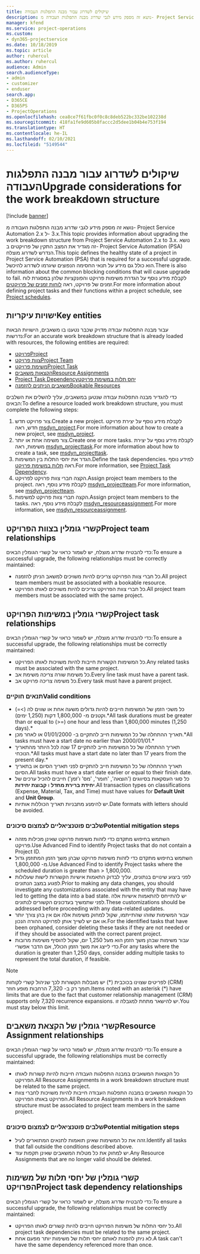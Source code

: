 ```yaml
---
title: שיקולים לשדרוג עבור מבנה התפלגות העבודה
description: נושא זה מספק מידע לגבי שדרוג מבנה התפלגות העבודה מ- Project Service Automation 2.x ל- ‎3.x.
manager: kfend
ms.service: project-operations
ms.custom:
- dyn365-projectservice
ms.date: 10/18/2019
ms.topic: article
author: ruhercul
ms.author: ruhercul
audience: Admin
search.audienceType:
- admin
- customizer
- enduser
search.app:
- D365CE
- D365PS
- ProjectOperations
ms.openlocfilehash: cea8ce7f61fbc0f0c8c8deb522bc332be102238d
ms.sourcegitcommit: 418fa1fe9d605b8faccc2d5dee1b04b4e753f194
ms.translationtype: HT
ms.contentlocale: he-IL
ms.lasthandoff: 02/10/2021
ms.locfileid: "5149544"
---
```

# <a name="upgrade-considerations-for-the-work-breakdown-structure"></a><span data-ttu-id="36262-103">שיקולים לשדרוג עבור מבנה התפלגות העבודה</span><span class="sxs-lookup"><span data-stu-id="36262-103">Upgrade considerations for the work breakdown structure</span></span>

[!include [banner](../includes/psa-now-project-operations.md)]

<span data-ttu-id="36262-104">נושא זה מספק מידע לגבי שדרוג מבנה התפלגות העבודה מ- Project Service Automation 2.x ל- ‎3.x.</span><span class="sxs-lookup"><span data-stu-id="36262-104">This topic provides information about upgrading the work breakdown structure from Project Service Automation 2.x to 3.x.</span></span> <span data-ttu-id="36262-105">נושא זה מגדיר את המצב התקין של פרויקטים ב- Project Service Automation ‏(PSA) הנדרש לשדרוג מוצלח.</span><span class="sxs-lookup"><span data-stu-id="36262-105">This topic defines the healthy state of a project in Project Service Automation (PSA) that is required for a successful upgrade.</span></span> <span data-ttu-id="36262-106">הוא כולל גם מידע על תנאי החסימה הנפוצים שיגרמו לשדרוג להיכשל.</span><span class="sxs-lookup"><span data-stu-id="36262-106">There is also information about the common blocking conditions that will cause upgrade to fail.</span></span> <span data-ttu-id="36262-107">לקבלת מידע נוסף על הגדרת משימות פרויקט והפונקציות שלהן במסגרת לוח זמנים של פרויקט, ראה [לוחות זמנים של פרויקטים](project-creating.md).</span><span class="sxs-lookup"><span data-stu-id="36262-107">For more information about defining project tasks and their functions within a project schedule, see [Project schedules](project-creating.md).</span></span>

## <a name="key-entities"></a><span data-ttu-id="36262-108">ישויות עיקריות</span><span class="sxs-lookup"><span data-stu-id="36262-108">Key entities</span></span>
<span data-ttu-id="36262-109">עבור מבנה התפלגות עבודה מדויק שכבר נטענו בו משאבים, הישויות הבאות נדרשות:</span><span class="sxs-lookup"><span data-stu-id="36262-109">For an accurate work breakdown structure that is already loaded with resources, the following entities are required:</span></span>

- [<span data-ttu-id="36262-110">פרויקט</span><span class="sxs-lookup"><span data-stu-id="36262-110">Project</span></span>](https://docs.microsoft.com/dynamics365/customerengagement/on-premises/developer/entities/msdyn_project)
- [<span data-ttu-id="36262-111">צוות פרויקט</span><span class="sxs-lookup"><span data-stu-id="36262-111">Project Team</span></span>](https://docs.microsoft.com/dynamics365/customerengagement/on-premises/developer/entities/msdyn_projectteam)
- [<span data-ttu-id="36262-112">משימת פרויקט</span><span class="sxs-lookup"><span data-stu-id="36262-112">Project Task</span></span>](https://docs.microsoft.com/dynamics365/customerengagement/on-premises/developer/entities/msdyn_projecttask)
- [<span data-ttu-id="36262-113">הקצאות משאבים</span><span class="sxs-lookup"><span data-stu-id="36262-113">Resource Assignments</span></span>](https://docs.microsoft.com/dynamics365/customerengagement/on-premises/developer/entities/msdyn_resourceassignment)
- [<span data-ttu-id="36262-114">‏‫יחס תלות במשימת פרויקט</span><span class="sxs-lookup"><span data-stu-id="36262-114">Project Task Dependency</span></span>](https://docs.microsoft.com/dynamics365/customerengagement/on-premises/developer/entities/msdyn_projecttaskdependency)
- [<span data-ttu-id="36262-115">משאבים הניתנים להזמנה</span><span class="sxs-lookup"><span data-stu-id="36262-115">Bookable Resources</span></span>](https://docs.microsoft.com/dynamics365/customerengagement/on-premises/developer/entities/bookableresource)

<span data-ttu-id="36262-116">כדי להגדיר מבנה התפלגות עבודה שנטען במשאבים, עליך להשלים את השלבים הבאים:</span><span class="sxs-lookup"><span data-stu-id="36262-116">To define a resource loaded work breakdown structure, you must complete the following steps:</span></span>

1. <span data-ttu-id="36262-117">צור פרויקט חדש.</span><span class="sxs-lookup"><span data-stu-id="36262-117">Create a new project.</span></span> <span data-ttu-id="36262-118">לקבלת מידע נוסף על יצירת פרויקט חדש, ראה [msdyn_project](https://docs.microsoft.com/dynamics365/customerengagement/on-premises/developer/entities/msdyn_project).</span><span class="sxs-lookup"><span data-stu-id="36262-118">For more information about how to create a new project, see [msdyn_project](https://docs.microsoft.com/dynamics365/customerengagement/on-premises/developer/entities/msdyn_project).</span></span>
2. <span data-ttu-id="36262-119">צור משימה אחת או יותר.</span><span class="sxs-lookup"><span data-stu-id="36262-119">Create one or more tasks.</span></span> <span data-ttu-id="36262-120">לקבלת מידע נוסף על יצירת משימות, ראה [msdyn_projecttask](https://docs.microsoft.com/dynamics365/customerengagement/on-premises/developer/entities/msdyn_projecttask).</span><span class="sxs-lookup"><span data-stu-id="36262-120">For more information about how to create a task, see [msdyn_projecttask](https://docs.microsoft.com/dynamics365/customerengagement/on-premises/developer/entities/msdyn_projecttask).</span></span>
3. <span data-ttu-id="36262-121">הגדר את יחסי התלות בין המשימות.</span><span class="sxs-lookup"><span data-stu-id="36262-121">Define the task dependencies.</span></span> <span data-ttu-id="36262-122">למידע נוסף ראה [תלות במשימת פרויקט](https://docs.microsoft.com/dynamics365/customerengagement/on-premises/developer/entities/msdyn_projecttaskdependency).</span><span class="sxs-lookup"><span data-stu-id="36262-122">For more information, see [Project Task Dependency](https://docs.microsoft.com/dynamics365/customerengagement/on-premises/developer/entities/msdyn_projecttaskdependency).</span></span>
4. <span data-ttu-id="36262-123">הקצה חברי צוות פרויקט לפרויקט.</span><span class="sxs-lookup"><span data-stu-id="36262-123">Assign project team members to the project.</span></span> <span data-ttu-id="36262-124">לקבלת מידע נוסף, ראה [msdyn_projectteam](https://docs.microsoft.com/dynamics365/customerengagement/on-premises/developer/entities/msdyn_projectteam).</span><span class="sxs-lookup"><span data-stu-id="36262-124">For more information, see [msdyn_projectteam](https://docs.microsoft.com/dynamics365/customerengagement/on-premises/developer/entities/msdyn_projectteam).</span></span>
5. <span data-ttu-id="36262-125">הקצה חברי צוות פרויקט למשימות.</span><span class="sxs-lookup"><span data-stu-id="36262-125">Assign project team members to the tasks.</span></span> <span data-ttu-id="36262-126">לקבלת מידע נוסף, ראה [msdyn_resourceassignment](https://docs.microsoft.com/dynamics365/customerengagement/on-premises/developer/entities/msdyn_resourceassignment).</span><span class="sxs-lookup"><span data-stu-id="36262-126">For more information, see [msdyn_resourceassignment](https://docs.microsoft.com/dynamics365/customerengagement/on-premises/developer/entities/msdyn_resourceassignment).</span></span>

## <a name="project-team-relationships"></a><span data-ttu-id="36262-127">קשרי גומלין בצוות הפרויקט</span><span class="sxs-lookup"><span data-stu-id="36262-127">Project team relationships</span></span>

<span data-ttu-id="36262-128">כדי להבטיח שדרוג מוצלח, יש לשמור כראוי על קשרי הגומלין הבאים:</span><span class="sxs-lookup"><span data-stu-id="36262-128">To ensure a successful upgrade, the following relationships must be correctly maintained:</span></span>
- <span data-ttu-id="36262-129">כל חברי צוות הפרויקט צריכים להיות משויכים למשאב הניתן להזמנה.</span><span class="sxs-lookup"><span data-stu-id="36262-129">All project team members must be associated with a bookable resource.</span></span>
- <span data-ttu-id="36262-130">כל חברי צוות הפרויקט צריכים להיות משויכים לאותו הפרויקט.</span><span class="sxs-lookup"><span data-stu-id="36262-130">All project team members must be associated with the same project.</span></span> 

## <a name="project-task-relationships"></a><span data-ttu-id="36262-131">קשרי גומלין במשימות הפרויקט</span><span class="sxs-lookup"><span data-stu-id="36262-131">Project task relationships</span></span>
<span data-ttu-id="36262-132">כדי להבטיח שדרוג מוצלח, יש לשמור כראוי על קשרי הגומלין הבאים:</span><span class="sxs-lookup"><span data-stu-id="36262-132">To ensure a successful upgrade, the following relationships must be correctly maintained:</span></span>

- <span data-ttu-id="36262-133">כל המשימות הקשורות חייבות להיות משויכות לאותו הפרויקט.</span><span class="sxs-lookup"><span data-stu-id="36262-133">Any related tasks must be associated with the same project.</span></span>
- <span data-ttu-id="36262-134">כל משימת שורה צריכה משימת אב.</span><span class="sxs-lookup"><span data-stu-id="36262-134">Every line task must have a parent task.</span></span>
- <span data-ttu-id="36262-135">כל משימה צריכה פרויקט אב.</span><span class="sxs-lookup"><span data-stu-id="36262-135">Every task must have a parent project.</span></span>

### <a name="valid-conditions"></a><span data-ttu-id="36262-136">תנאים חוקיים</span><span class="sxs-lookup"><span data-stu-id="36262-136">Valid conditions</span></span>

- <span data-ttu-id="36262-137">כל משכי הזמן של המשימות חייבים להיות גדולים משעה אחת או שווים לה (>=) וקטנים מ- 1,800,000 דקות (1,250 ימים).\*</span><span class="sxs-lookup"><span data-stu-id="36262-137">All task durations must be greater than or equal to (>=) one hour and less than 1,800,000 minutes (1,250 days).\*</span></span>
- <span data-ttu-id="36262-138">תאריך ההתחלה של כל המשימות חייב להתקיים ב- 01/01/2000 או לאחר מכן.\*</span><span class="sxs-lookup"><span data-stu-id="36262-138">All tasks must have a start date no earlier than 2000/01/01.\*</span></span>
- <span data-ttu-id="36262-139">תאריך ההתחלה של כל המשימות חייב להתקיים 17 שנה לכל היותר מהתאריך הנוכחי.\*</span><span class="sxs-lookup"><span data-stu-id="36262-139">All tasks must have a start date no later than 17 years from the present day.\*</span></span>
- <span data-ttu-id="36262-140">תאריך ההתחלה של כל המשימות חייב להתקיים לפני תאריך הסיום או בתאריך הסיום.</span><span class="sxs-lookup"><span data-stu-id="36262-140">All tasks must have a start date earlier or equal to their finish date.</span></span>
- <span data-ttu-id="36262-141">כל סוגי העסקאות בסיווגים ('הוצאה', 'חומר', 'מס' ו'זמן') חייבים להכיל ערכים של **יחידת ברירת מחדל** ו **קבוצת יחידות**.</span><span class="sxs-lookup"><span data-stu-id="36262-141">All transaction types on classifications (Expense, Material, Tax, and Time) must have values for **Default Unit** and **Unit Group**.</span></span>
- <span data-ttu-id="36262-142">יש להימנע מתבניות תאריך הכוללות אותיות.</span><span class="sxs-lookup"><span data-stu-id="36262-142">Date formats with letters should be avoided.</span></span>

### <a name="potential-mitigation-steps"></a><span data-ttu-id="36262-143">שלבים פוטנציאליים לצמצום סיכונים</span><span class="sxs-lookup"><span data-stu-id="36262-143">Potential mitigation steps</span></span>
- <span data-ttu-id="36262-144">השתמש בחיפוש מתקדם כדי לזהות משימות פרויקט שאינן מכילות מזהה פרויקט.</span><span class="sxs-lookup"><span data-stu-id="36262-144">Use Advanced Find to identify Project tasks that do not contain a Project ID.</span></span>
- <span data-ttu-id="36262-145">השתמש בחיפוש מתקדם כדי לזהות משימות פרויקט שבהן משך הזמן המתוזמן גדול מ- 1,800,000.</span><span class="sxs-lookup"><span data-stu-id="36262-145">Use Advanced Find to identify Project tasks where the scheduled duration is greater than > 1,800,000.</span></span>
- <span data-ttu-id="36262-146">לפני ביצוע שינויים בנתונים, עליך לבדוק התאמות אישיות הקשורות לישות שעלולות לפגוע במצב הנתונים.</span><span class="sxs-lookup"><span data-stu-id="36262-146">Prior to making any data changes, you should investigate any customizations associated with the entity that may have led to getting the data into a bad state.</span></span> <span data-ttu-id="36262-147">יש להתייחס להתאמות אישיות אלה לפני שתמשיך בעדכונים הקשורים לנתונים.</span><span class="sxs-lookup"><span data-stu-id="36262-147">These customizations should be addressed before proceeding with any data-related updates.</span></span>
- <span data-ttu-id="36262-148">עבור המשימות שזוהו שהתייתמו, שקול למחוק משימות אלה אם אין בהן צורך יותר או אם יש לשייך אותן לפרויקט ההורה הנכון.</span><span class="sxs-lookup"><span data-stu-id="36262-148">For the identified tasks that have been orphaned, consider deleting these tasks if they are not needed or if they should be associated with the correct parent project.</span></span>
- <span data-ttu-id="36262-149">עבור משימות שבהן משך הזמן הוא מעל 1,250 יום, שקול להוסיף משימות מרובות כדי לייצג את משך הזמן הכולל, אם הדבר אפשרי.</span><span class="sxs-lookup"><span data-stu-id="36262-149">For any tasks where the duration is greater than 1,250 days, consider adding multiple tasks to represent the total duration, if feasible.</span></span>

> [!NOTE]
> <span data-ttu-id="36262-150">לפריטים שצוינו בכוכבית (\*) יש מגבלות הקשורות לכך שניהול קשרי לקוחות (CRM) תומך רק ב- 7,320 הרחבות מופע חוזר.</span><span class="sxs-lookup"><span data-stu-id="36262-150">Items noted with an asterisk (\*) have limits that are due to the fact that customer relationship management (CRM) supports only 7,320 recurrence expansions.</span></span> <span data-ttu-id="36262-151">יש להישאר מתחת למגבלה זו.</span><span class="sxs-lookup"><span data-stu-id="36262-151">You must stay below this limit.</span></span>

## <a name="resource-assignment-relationships"></a><span data-ttu-id="36262-152">קשרי גומלין של הקצאת משאבים</span><span class="sxs-lookup"><span data-stu-id="36262-152">Resource Assignment relationships</span></span>
<span data-ttu-id="36262-153">כדי להבטיח שדרוג מוצלח, יש לשמור כראוי על קשרי הגומלין הבאים:</span><span class="sxs-lookup"><span data-stu-id="36262-153">To ensure a successful upgrade, the following relationships must be correctly maintained:</span></span>

- <span data-ttu-id="36262-154">כל הקצאות המשאבים במבנה התפלגות העבודה חייבות להיות קשורות לאותו הפרויקט.</span><span class="sxs-lookup"><span data-stu-id="36262-154">All Resource Assignments in a work breakdown structure must be related to the same project.</span></span>
- <span data-ttu-id="36262-155">כל הקצאות המשאבים במבנה התפלגות העבודה חייבות להיות משויכות לחברי צוות הפרויקט באותו הפרויקט.</span><span class="sxs-lookup"><span data-stu-id="36262-155">All Resource Assignments in a work breakdown structure must be associated to project team members in the same project.</span></span>

### <a name="potential-mitigation-steps"></a><span data-ttu-id="36262-156">שלבים פוטנציאליים לצמצום סיכונים</span><span class="sxs-lookup"><span data-stu-id="36262-156">Potential mitigation steps</span></span>
- <span data-ttu-id="36262-157">זהה את כל המשימות שאינן תואמות לתנאים המתוארים לעיל.</span><span class="sxs-lookup"><span data-stu-id="36262-157">Identify all tasks that fall outside the conditions described above.</span></span>  
- <span data-ttu-id="36262-158">יש למחוק את כל מטלות המשאבים שאינן תקפות עוד.</span><span class="sxs-lookup"><span data-stu-id="36262-158">Any Resource Assignments that are no longer valid should be deleted.</span></span>

## <a name="project-task-dependency-relationships"></a><span data-ttu-id="36262-159">קשרי גומלין של יחסי תלות של משימות הפרויקט</span><span class="sxs-lookup"><span data-stu-id="36262-159">Project task dependency relationships</span></span>
<span data-ttu-id="36262-160">כדי להבטיח שדרוג מוצלח, יש לשמור כראוי על קשרי הגומלין הבאים:</span><span class="sxs-lookup"><span data-stu-id="36262-160">To ensure a successful upgrade, the following relationships must be correctly maintained:</span></span>

- <span data-ttu-id="36262-161">כל יחסי התלות של משימות הפרויקט חייבים להיות קשורים לאותו הפרויקט.</span><span class="sxs-lookup"><span data-stu-id="36262-161">All project task dependencies must be related to the same project.</span></span>
- <span data-ttu-id="36262-162">לא ניתן להפנות לאותם יחסי תלות של משימות יותר מפעם אחת.</span><span class="sxs-lookup"><span data-stu-id="36262-162">A task can't have the same dependency referenced more than once.</span></span>
